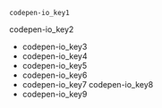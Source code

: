 ```ngMeta
codepen-io_key1
```

codepen-io_key2
- codepen-io_key3
- codepen-io_key4
- codepen-io_key5
- codepen-io_key6
- codepen-io_key7
codepen-io_key8
- codepen-io_key9
